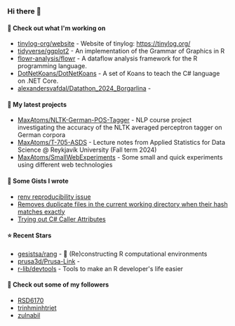 ### Hi there 👋

#### 👷 Check out what I'm working on

- [tinylog-org/website](https://github.com/tinylog-org/website) - Website of tinylog: https://tinylog.org/
- [tidyverse/ggplot2](https://github.com/tidyverse/ggplot2) - An implementation of the Grammar of Graphics in R
- [flowr-analysis/flowr](https://github.com/flowr-analysis/flowr) - A dataflow analysis framework for the R programming language.
- [DotNetKoans/DotNetKoans](https://github.com/DotNetKoans/DotNetKoans) - A set of Koans to teach the C# language on .NET Core.
- [alexandersvafdal/Datathon_2024_Borgarlina](https://github.com/alexandersvafdal/Datathon_2024_Borgarlina) - 

#### 🌱 My latest projects

- [MaxAtoms/NLTK-German-POS-Tagger](https://github.com/MaxAtoms/NLTK-German-POS-Tagger) - NLP course project investigating the accuracy of the NLTK averaged perceptron tagger on German corpora
- [MaxAtoms/T-705-ASDS](https://github.com/MaxAtoms/T-705-ASDS) - Lecture notes from Applied Statistics for Data Science @ Reykjavík University (Fall term 2024)
- [MaxAtoms/SmallWebExperiments](https://github.com/MaxAtoms/SmallWebExperiments) - Some small and quick experiments using different web technologies

#### 📓 Some Gists I wrote

- [renv reproducibility issue](https://gist.github.com/fa19949eb41f7bdc24277cc49a73de2f)
- [Removes duplicate files in the current working directory when their hash matches exactly](https://gist.github.com/adb1a103726545c84d591b7be5eec134)
- [Trying out C# Caller Attributes](https://gist.github.com/9b9f14f7bab6d7ed7a64316d211d5f5d)

#### ⭐ Recent Stars

- [gesistsa/rang](https://github.com/gesistsa/rang) - 🐶 (Re)constructing R computational environments
- [prusa3d/Prusa-Link](https://github.com/prusa3d/Prusa-Link) - 
- [r-lib/devtools](https://github.com/r-lib/devtools) - Tools to make an R developer&#39;s life easier

#### 👯 Check out some of my followers

- [RSD6170](https://github.com/RSD6170)
- [trinhminhtriet](https://github.com/trinhminhtriet)
- [zulnabil](https://github.com/zulnabil)

